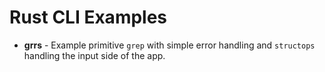 # Rust CLI Examples

* **grrs** - Example primitive `grep` with simple error handling and `structops` handling the input side of the app. 